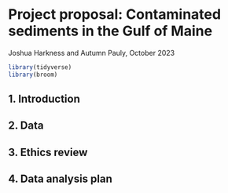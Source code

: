 Project proposal: Contaminated sediments in the Gulf of Maine
================
Joshua Harkness and Autumn Pauly,
October 2023

``` r
library(tidyverse)
library(broom)
```

## 1. Introduction

## 2. Data

## 3. Ethics review

## 4. Data analysis plan
